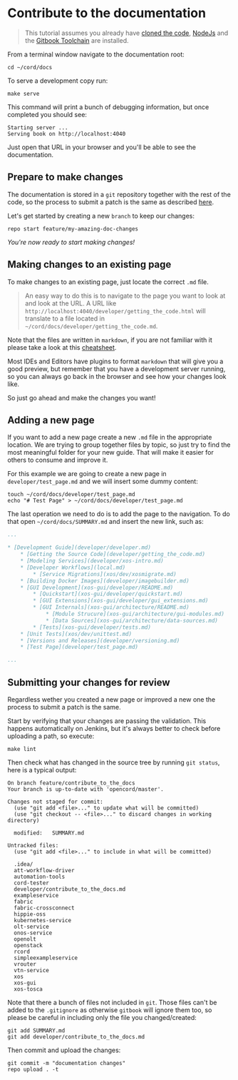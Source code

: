 # Contribute to the documentation

> This tutorial assumes you already have [cloned the code](./getting_the_code.md),
> [NodeJs](https://nodejs.org/en/) and the [Gitbook Toolchain](https://toolchain.gitbook.com/)
> are installed.

From a terminal window navigate to the documentation root:

```shell
cd ~/cord/docs
```

To serve a development copy run:

```shell
make serve
```

This command will print a bunch of debugging information, but once completed you
should see:

```shell
Starting server ...
Serving book on http://localhost:4040
```

Just open that URL in your browser and you'll be able to see the documentation.

## Prepare to make changes

The documentation is stored in a `git` repository together with the rest of the code,
so the process to submit a patch is the same as described [here](https://wiki.opencord.org/display/CORD/Working+with+Gerrit).

Let's get started by creating a new `branch` to keep our changes:

```shell
repo start feature/my-amazing-doc-changes
```

_You're now ready to start making changes!_

## Making changes to an existing page

To make changes to an existing page, just locate the correct `.md` file.

> An easy way to do this is to navigate to the page you want to look at and look
> at the URL. A URL like `http://localhost:4040/developer/getting_the_code.html`
> will translate to a file located in `~/cord/docs/developer/getting_the_code.md`.

Note that the files are written in `markdown`, if you are not familiar with it
please take a look at this [cheatsheet](https://github.com/adam-p/markdown-here/wiki/Markdown-Cheatsheet).

Most IDEs and Editors have plugins to format `markdown` that will give you a good preview,
but remember that you have a development server running, so you can always go back in the
browser and see how your changes look like.

So just go ahead and make the changes you want!

## Adding a new page

If you want to add a new page create a new `.md` file in the appropriate location.
We are trying to group together files by topic, so just try to find the most meaningful
folder for your new guide. That will make it easier for others to consume and improve it.

For this example we are going to create a new page in `developer/test_page.md`
and we will insert some dummy content:

```shell
touch ~/cord/docs/developer/test_page.md
echo "# Test Page" > ~/cord/docs/developer/test_page.md
```

The last operation we need to do is to add the page to the navigation. To do that
open `~/cord/docs/SUMMARY.md` and insert the new link, such as:

```yaml
...

* [Development Guide](developer/developer.md)
    * [Getting the Source Code](developer/getting_the_code.md)
    * [Modeling Services](developer/xos-intro.md)
    * [Developer Workflows](local.md)
        * [Service Migrations](xos/dev/xosmigrate.md)
    * [Building Docker Images](developer/imagebuilder.md)
    * [GUI Development](xos-gui/developer/README.md)
        * [Quickstart](xos-gui/developer/quickstart.md)
        * [GUI Extensions](xos-gui/developer/gui_extensions.md)
        * [GUI Internals](xos-gui/architecture/README.md)
            * [Module Strucure](xos-gui/architecture/gui-modules.md)
            * [Data Sources](xos-gui/architecture/data-sources.md)
        * [Tests](xos-gui/developer/tests.md)
    * [Unit Tests](xos/dev/unittest.md)
    * [Versions and Releases](developer/versioning.md)
    * [Test Page](developer/test_page.md)

...
```

## Submitting your changes for review

Regardless wether you created a new page or improved a new one the process to
submit a patch is the same.

Start by verifying that your changes are passing the validation.
This happens automatically on Jenkins, but it's always better to check before
uploading a path, so execute:

```shell
make lint
```

Then check what has changed in the source tree by running `git status`,
here is a typical output:

```shell
On branch feature/contribute_to_the_docs
Your branch is up-to-date with 'opencord/master'.

Changes not staged for commit:
  (use "git add <file>..." to update what will be committed)
  (use "git checkout -- <file>..." to discard changes in working directory)

  modified:   SUMMARY.md

Untracked files:
  (use "git add <file>..." to include in what will be committed)

  .idea/
  att-workflow-driver
  automation-tools
  cord-tester
  developer/contribute_to_the_docs.md
  exampleservice
  fabric
  fabric-crossconnect
  hippie-oss
  kubernetes-service
  olt-service
  onos-service
  openolt
  openstack
  rcord
  simpleexampleservice
  vrouter
  vtn-service
  xos
  xos-gui
  xos-tosca
```

Note that there a bunch of files not included in `git`. Those files can't be added to
the `.gitignore` as otherwise `gitbook` will ignore them too, so please be careful
in including only the file you changed/created:

```shell
git add SUMMARY.md
git add developer/contribute_to_the_docs.md
```

Then commit and upload the changes:

```shell
git commit -m "documentation changes"
repo upload . -t
```
